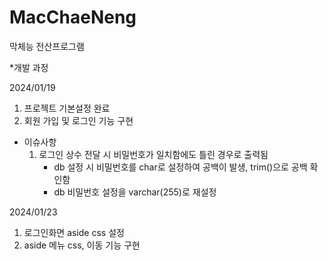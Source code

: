 # MacChaeNeng
막체능 전산프로그램

*개발 과정

2024/01/19
1. 프로젝트 기본설정 완료
2. 회원 가입 및 로그인 기능 구현
* 이슈사항
  1) 로그인 상수 전달 시 비밀번호가 일치함에도 틀린 경우로 출력됨
     - db 설정 시 비밀번호를 char로 설정하여 공백이 발생, trim()으로 공백 확인함
     - db 비밀번호 설정을 varchar(255)로 재설정
    
2024/01/23
1. 로그인화면 aside css 설정
2. aside 메뉴 css, 이동 기능 구현
